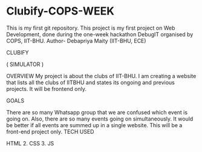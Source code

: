 # Clubify-COPS-WEEK

This is my first git repository. This project is my first project on Web Development, done during the one-week hackathon DebugIT organised by COPS, IIT-BHU. Author- Debapriya Maity (IIT-BHU, ECE)

CLUBIFY

( SIMULATOR )

OVERVIEW My project is about the clubs of IIT-BHU. I am creating a website that lists all the clubs of IITBHU and states its ongoing and previous projects. It will be frontend only.

GOALS

There are so many Whatsapp group that we are confused which event is going on. Also, there are so many events going on simultaneously. It would be better if all events are summed up in a single website.
This will be a front-end project only.
TECH USED

HTML 2. CSS 3. JS